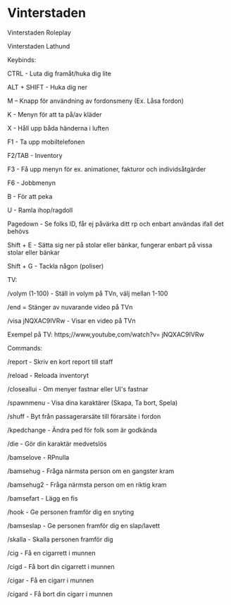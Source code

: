 # Vinterstaden
Vinterstaden Roleplay

Vinterstaden Lathund



Keybinds:

CTRL - Luta dig framåt/huka dig lite

ALT + SHIFT - Huka dig ner

M – Knapp för användning av fordonsmeny (Ex. Låsa fordon)

K - Menyn för att ta på/av kläder

X - Håll upp båda händerna i luften

F1 - Ta upp mobiltelefonen

F2/TAB - Inventory

F3 - Få upp menyn för ex. animationer, fakturor och individsåtgärder

F6 - Jobbmenyn

B - För att peka

U - Ramla ihop/ragdoll

Pagedown - Se folks ID, får ej påvärka ditt rp och enbart användas ifall det behövs

Shift + E - Sätta sig ner på stolar eller bänkar, fungerar enbart på vissa stolar eller bänkar

Shift + G - Tackla någon (poliser)



TV:

/volym (1-100) - Ställ in volym på TVn, välj mellan 1-100

/end = Stänger av nuvarande video på TVn

/visa jNQXAC9IVRw - Visar en video på TVn

Exempel på TV:
https;//www,youtube,com/watch?v= jNQXAC9IVRw



Commands:

/report - Skriv en kort report till staff

/reload - Reloada inventoryt

/closeallui - Om menyer fastnar eller UI's fastnar

/spawnmenu - Visa dina karaktärer (Skapa, Ta bort, Spela)

/shuff - Byt från passagerarsäte till förarsäte i fordon

/kpedchange - Ändra ped för folk som är godkända

/die - Gör din karaktär medvetslös

/bamselove - RPnulla

/bamsehug - Fråga närmsta person om en gangster kram

/bamsehug2 - Fråga närmsta person om en riktig kram

/bamsefart - Lägg en fis

/hook - Ge personen framför dig en snyting

/bamseslap - Ge personen framför dig en slap/lavett

/skalla - Skalla personen framför dig

/cig - Få en cigarrett i munnen

/cigd - Få bort din cigarrett i munnen

/cigar - Få en cigarr i munnen

/cigard - Få bort din cigarr i munnen
